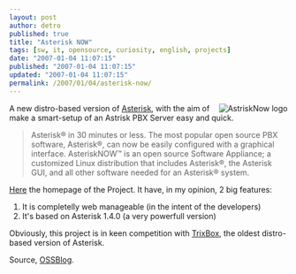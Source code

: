 ```yaml
---
layout: post
author: detro
published: true
title: "Asterisk NOW"
tags: [sw, it, opensource, curiosity, english, projects]
date: "2007-01-04 11:07:15"
published: "2007-01-04 11:07:15"
updated: "2007-01-04 11:07:15"
permalink: /2007/01/04/asterisk-now/
---
```


<img src="http://www.asterisknow.org/files/asterisknow_logo.png" alt="AstriskNow logo" align="right" />
A new distro-based version of <a href="http://www.asterisk.org">Asterisk</a>, with the aim of make a smart-setup of an Astrisk PBX Server easy and quick.

<blockquote>Asterisk® in 30 minutes or less. The most popular open source PBX software, Asterisk®, can now be easily configured with a graphical interface. AsteriskNOW™ is an open source Software Appliance; a customized Linux distribution that includes Asterisk®, the Asterisk GUI, and all other software needed for an Asterisk® system.</blockquote>

<a href="http://www.asterisknow.org/">Here</a> the homepage of the Project. It have, in my opinion, 2 big features:
<ol>
	<li>It is completelly web manageable (in the intent of the developers)</li>
	<li>It's based on Asterisk 1.4.0 (a very powerfull version)</li>
</ol>

Obviously, this project is in keen competition with <a href="http://www.trixbox.org/index.php">TrixBox</a>, the oldest distro-based version of Asterisk.

Source, <a href="http://www.ossblog.it/post/1744/asterisknow-un-centralino-voip-in-30-minuti">OSSBlog</a>.
